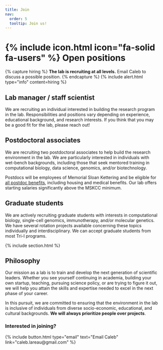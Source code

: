 ```yaml
---
title: Join
nav:
  order: 5
  tooltip: Join us!
---
```


# {% include icon.html icon="fa-solid fa-users" %} Open positions


{% capture hiring %} **The lab is recruiting at all levels.** Email Caleb to discuss a possible position. {% endcapture %}
{% include alert.html type="info" content=hiring %}


## Lab manager / staff scientist

We are recruiting an individual interested in building the research program in the lab. 
Responsibilities and positions vary depending on experience, educational background, and
research interests. If you think that you may be a good fit for the lab, please reach out! 


## Postdoctoral associates

We are recruiting two postdoctoral associates to help build the research environment in the lab.
We are particularly interested in individuals with wet-bench 
backgrounds, including those that seek mentored training in computational biology,
data science, genomics, and/or biotechnology. 

Postdocs will be employees of Memorial Sloan Kettering and be eligible for 
[all postdoc benefits](https://www.mskcc.org/education-training/postdoctoral/resources-postdocs/compensation-benefits-resources), 
including housing and medical benefits. Our lab offers starting salaries significantly
above the MSKCC minimum. 


## Graduate students

We are actively recruiting graduate students with interests in computational biology,
single-cell genomics, immunotherapy, and/or molecular genetics. We have several rotation
projects available concerning these topics individually and interdisciplinary. 
We can accept graduate students from most Tri-I programs.  


{% include section.html %}

## Philosophy

Our mission as a lab is to train and develop the next generation of scientific leaders. 
Whether you see yourself continuing in academia, building your own startup, teaching, 
pursuing science policy, or are trying to figure it out, we will help you attain
the skills and expertise needed to excel in the next phase of your career. 

In this pursuit, we are committed to ensuring that the environment in the lab is inclusive of individuals
from diverse socio-economic, educational, and cultural backgrounds. 
**We will always prioritize people over projects**. 


### Interested in joining? 

<p style="text-align:left;">
{%
  include button.html
  type="email"
  text="Email Caleb"
  link="caleb.lareau@gmail.com"
%}
</p>


